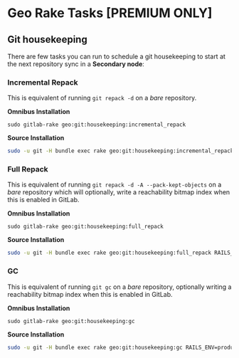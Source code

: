 # Geo Rake Tasks **[PREMIUM ONLY]**

## Git housekeeping

There are few tasks you can run to schedule a git housekeeping to start at the 
next repository sync in a **Secondary node**:

### Incremental Repack

This is equivalent of running `git repack -d` on a _bare_ repository.

**Omnibus Installation**

```
sudo gitlab-rake geo:git:housekeeping:incremental_repack
```

**Source Installation**

```bash
sudo -u git -H bundle exec rake geo:git:housekeeping:incremental_repack RAILS_ENV=production
```

### Full Repack

This is equivalent of running `git repack -d -A --pack-kept-objects` on a 
_bare_ repository which will optionally, write a reachability bitmap index
when this is enabled in GitLab.

**Omnibus Installation**

```
sudo gitlab-rake geo:git:housekeeping:full_repack
```

**Source Installation**

```bash
sudo -u git -H bundle exec rake geo:git:housekeeping:full_repack RAILS_ENV=production
```

### GC

This is equivalent of running `git gc` on a _bare_ repository, optionally writing
a reachability bitmap index when this is enabled in GitLab.

**Omnibus Installation**

```
sudo gitlab-rake geo:git:housekeeping:gc
```

**Source Installation**

```bash
sudo -u git -H bundle exec rake geo:git:housekeeping:gc RAILS_ENV=production
```
